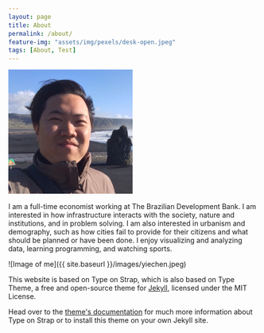 ```yaml
---
layout: page
title: About
permalink: /about/
feature-img: "assets/img/pexels/desk-open.jpeg"
tags: [About, Test]
---
```


<img src="../images/yiechen.jpg" class="img-circle" width="250" height="250">	

I am a full-time economist working at The Brazilian Development Bank. I am interested in how infrastructure interacts with the society, nature and institutions, and in problem solving. I am also interested in urbanism and demography, such as how cities fail to provide for their citizens and what should be planned or have been done. I enjoy visualizing and analyzing data, learning programming, and watching sports.

![Image of me]({{ site.baseurl }}/images/yiechen.jpeg)

This website is based on Type on Strap, which is also based on Type Theme, a free and open-source theme for [Jekyll](http://jekyllrb.com/), licensed under the MIT License.

Head over to the [theme's documentation](https://github.io/sylhare/Type-on-Strap) for much more information about Type on Strap or to install this theme on your own Jekyll site.

